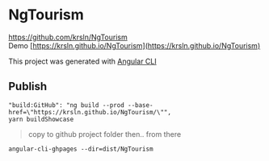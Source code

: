 # NgTourism
https://github.com/krsln/NgTourism  
Demo [https://krsln.github.io/NgTourism](https://krsln.github.io/NgTourism)

This project was generated with [Angular CLI](https://github.com/angular/angular-cli) 

## Publish
```
"build:GitHub": "ng build --prod --base-href=\"https://krsln.github.io/NgTourism/\"",
yarn buildShowcase
```
> copy to github project folder then.. from there
```
angular-cli-ghpages --dir=dist/NgTourism
```
